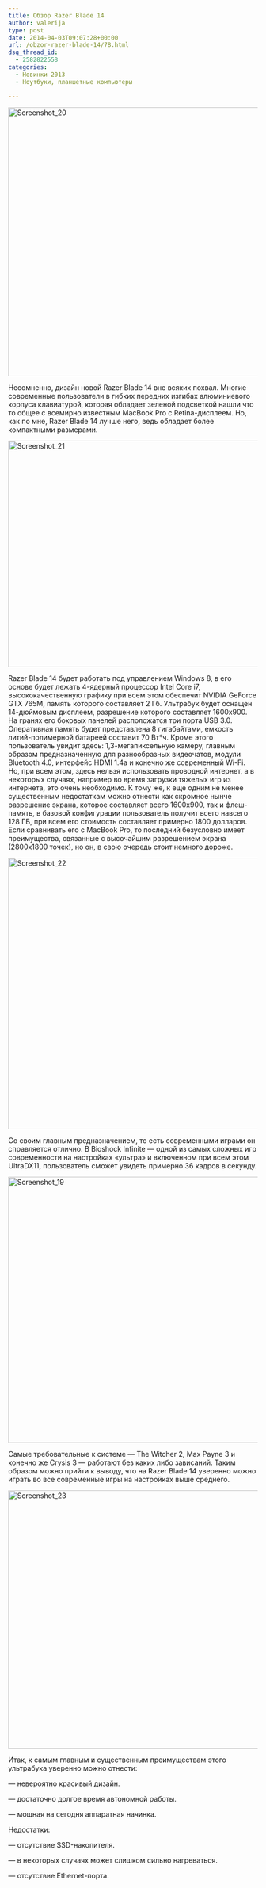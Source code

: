 ```yaml
---
title: Обзор Razer Blade 14
author: valerija
type: post
date: 2014-04-03T09:07:28+00:00
url: /obzor-razer-blade-14/78.html
dsq_thread_id:
  - 2582822558
categories:
  - Новинки 2013
  - Ноутбуки, планшетные компьютеры

---
```

<img class="alignnone size-full wp-image-80" alt="Screenshot_20" src="http://csmagazine.com/wp-content/uploads/2014/04/Screenshot_20.jpg" width="789" height="543" srcset="http://csmagazine.com/wp-content/uploads/2014/04/Screenshot_20.jpg 789w, http://csmagazine.com/wp-content/uploads/2014/04/Screenshot_20-300x206.jpg 300w" sizes="(max-width: 789px) 100vw, 789px" />

Несомненно, дизайн новой Razer Blade 14 вне всяких похвал. Многие современные пользователи в гибких передних изгибах алюминиевого корпуса клавиатурой, которая обладает зеленой подсветкой нашли что то общее с всемирно известным MacBook Pro с Retina-дисплеем. Но, как по мне, Razer Blade 14 лучше него, ведь обладает более компактными размерами.<!--more-->

<!--more-->

[<img class="alignnone size-full wp-image-81" alt="Screenshot_21" src="http://csmagazine.com/wp-content/uploads/2014/04/Screenshot_21.jpg" width="761" height="457" srcset="http://csmagazine.com/wp-content/uploads/2014/04/Screenshot_21.jpg 761w, http://csmagazine.com/wp-content/uploads/2014/04/Screenshot_21-300x180.jpg 300w" sizes="(max-width: 761px) 100vw, 761px" />][1]

Razer Blade 14 будет работать под управлением Windows 8, в его основе будет лежать 4-ядерный процессор Intel Core i7, высококачественную графику при всем этом обеспечит NVIDIA GeForce GTX 765M, память которого составляет 2 Гб. Ультрабук будет оснащен 14-дюймовым дисплеем, разрешение которого составляет 1600х900. На гранях его боковых панелей расположатся три порта USB 3.0. Оперативная память будет представлена 8 гигабайтами, емкость литий-полимерной батареей составит 70 Вт*ч. Кроме этого пользователь увидит здесь: 1,3-мегапиксельную камеру, главным образом предназначенную для разнообразных видеочатов, модули Bluetooth 4.0, интерфейс HDMI 1.4а и конечно же современный Wi-Fi. Но, при всем этом, здесь нельзя использовать проводной интернет, а в некоторых случаях, например во время загрузки тяжелых игр из интернета, это очень необходимо. К тому же, к еще одним не менее существенным недостаткам можно отнести как скромное нынче разрешение экрана, которое составляет всего 1600х900, так и флеш-память, в базовой конфигурации пользователь получит всего навсего 128 ГБ, при всем его стоимость составляет примерно 1800 долларов. Если сравнивать его с MacBook Pro, то последний безусловно имеет преимущества, связанные с высочайшим разрешением экрана (2800х1800 точек), но он, в свою очередь стоит немного дороже.

[<img class="alignnone size-full wp-image-82" alt="Screenshot_22" src="http://csmagazine.com/wp-content/uploads/2014/04/Screenshot_22.jpg" width="783" height="548" srcset="http://csmagazine.com/wp-content/uploads/2014/04/Screenshot_22.jpg 783w, http://csmagazine.com/wp-content/uploads/2014/04/Screenshot_22-300x209.jpg 300w" sizes="(max-width: 783px) 100vw, 783px" />][2]

Со своим главным предназначением, то есть современными играми он справляется отлично. В Bioshock Infinite &#8212; одной из самых сложных игр современности на настройках &#171;ультра&#187; и включенном при всем этом UltraDX11, пользователь сможет увидеть примерно 36 кадров в секунду.

[<img class="alignnone size-full wp-image-79" alt="Screenshot_19" src="http://csmagazine.com/wp-content/uploads/2014/04/Screenshot_19.jpg" width="739" height="537" srcset="http://csmagazine.com/wp-content/uploads/2014/04/Screenshot_19.jpg 739w, http://csmagazine.com/wp-content/uploads/2014/04/Screenshot_19-300x217.jpg 300w" sizes="(max-width: 739px) 100vw, 739px" />][3]

Самые требовательные к системе &#8212; The Witcher 2, Max Payne 3 и конечно же Crysis 3 &#8212; работают без каких либо зависаний. Таким образом можно прийти к выводу, что на Razer Blade 14 уверенно можно играть во все современные игры на настройках выше среднего.

[<img class="alignnone size-full wp-image-83" alt="Screenshot_23" src="http://csmagazine.com/wp-content/uploads/2014/04/Screenshot_23.jpg" width="769" height="521" srcset="http://csmagazine.com/wp-content/uploads/2014/04/Screenshot_23.jpg 769w, http://csmagazine.com/wp-content/uploads/2014/04/Screenshot_23-300x203.jpg 300w" sizes="(max-width: 769px) 100vw, 769px" />][4]

Итак, к самым главным и существенным преимуществам этого ультрабука уверенно можно отнести:
  
&#8212; невероятно красивый дизайн.
  
&#8212; достаточно долгое время автономной работы.
  
&#8212; мощная на сегодня аппаратная начинка.
  
Недостатки:
  
&#8212; отсутствие SSD-накопителя.
  
&#8212; в некоторых случаях может слишком сильно нагреваться.
  
&#8212; отсутствие Ethernet-порта.

 [1]: http://csmagazine.com/wp-content/uploads/2014/04/Screenshot_21.jpg
 [2]: http://csmagazine.com/wp-content/uploads/2014/04/Screenshot_22.jpg
 [3]: http://csmagazine.com/wp-content/uploads/2014/04/Screenshot_19.jpg
 [4]: http://csmagazine.com/wp-content/uploads/2014/04/Screenshot_23.jpg